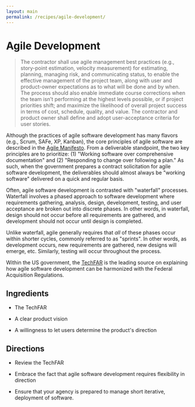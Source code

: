 ```yaml
---
layout: main
permalink: /recipes/agile-development/
---
```

# Agile Development

> The contractor shall use agile management best practices (e.g., story-point estimation, velocity measurement) for estimating, planning, managing risk, and communicating status, to enable the effective management of the project team, along with user and product-owner expectations as to what will be done and by when. The process should also enable immediate course corrections when the team isn’t performing at the highest levels possible, or if project priorities shift; and maximize the likelihood of overall project success in terms of cost, schedule, quality, and value. The contractor and product owner shall define and adopt user-acceptance criteria for user stories.

Although the practices of agile software development has many flavors (e.g., Scrum, SAFe, XP, Kanban), the core principles of agile software are described in the [Agile Manifesto](http://www.agilemanifesto.org/). From a deliverable standpoint, the two key principles are to prioritize: (1) "Working software over comprehensive documentation" and (2) "Responding to change over following a plan." As such, when the government prepares a contract solicitation for agile software development, the deliverables should almost always be "working software" delivered on a quick and regular basis.

Often, agile software development is contrasted with "waterfall" processes. Waterfall involves a phased approach to software development where requirements gathering, analysis, design, development, testing, and user acceptance are broken out into discrete phases. In other words, in waterfall, design should not occur before all requirements are gathered, and development should not occur until design is completed. 

Unlike waterfall, agile generally requires that *all* of these phases occur within shorter cycles, commonly referred to as "sprints". In other words, as development occurs, new requirements are gathered, new designs will emerge, etc. Similarly, testing will occur throughout the process.

Within the US government, the [TechFAR](https://github.com/WhiteHouse/playbook/blob/gh-pages/_includes/techfar-online.md) is the leading source on explaining how agile software development can be harmonized with the Federal Acquisition Regulations.


## Ingredients

  * The TechFAR

  * A clear product vision

  * A willingness to let users determine the product's direction


## Directions

  * Review the TechFAR

  * Embrace the fact that agile software development requires flexibility in direction

  * Ensure that your agency is prepared to manage short iterative, deployment of software.
